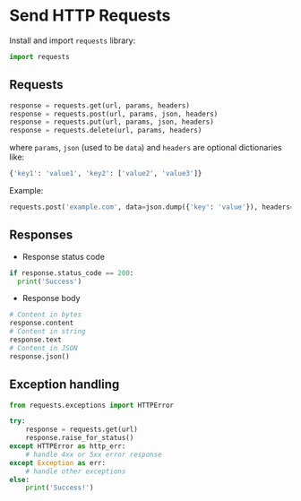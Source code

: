 # Send HTTP Requests

Install and import `requests` library:

```python
import requests
```

## Requests

```python
response = requests.get(url, params, headers)
response = requests.post(url, params, json, headers)
response = requests.put(url, params, json, headers)
response = requests.delete(url, params, headers)
```
where `params`, `json` (used to be `data`) and `headers` are optional dictionaries like:

```python
{'key1': 'value1', 'key2': ['value2', 'value3']}
```

Example:
```python
requests.post('example.com', data=json.dump({'key': 'value'}), headers={'Content-Type': 'application/json'})
```

## Responses

* Response status code

```python
if response.status_code == 200:
  print('Success')
```

* Response body

```python
# Content in bytes
response.content
# Content in string
response.text
# Content in JSON
response.json()
```

## Exception handling

```python
from requests.exceptions import HTTPError

try:
    response = requests.get(url)
    response.raise_for_status()
except HTTPError as http_err:
    # handle 4xx or 5xx error response
except Exception as err:
    # handle other exceptions
else:
    print('Success!')
```
